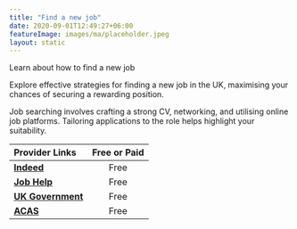 ```yaml
---
title: "Find a new job"
date: 2020-09-01T12:49:27+06:00
featureImage: images/ma/placeholder.jpeg
layout: static
---
```


Learn about how to find a new job

Explore effective strategies for finding a new job in the UK, maximising your chances of securing a rewarding position.

Job searching involves crafting a strong CV, networking, and utilising online job platforms. Tailoring applications to the role helps highlight your suitability.

| Provider Links      | Free or Paid  |  
| :-----------          | :--------------:      |  
| [**Indeed**](https://www.indeed.com/career-advice/finding-a-job/finding-job-while-employed) | Free  | 
| [**Job Help**](https://jobhelp.campaign.gov.uk/) | Free  | 
| [**UK Government**](https://www.gov.uk/find-a-job) | Free  | 
| [**ACAS**](https://www.acas.org.uk/resignation-letter-template) | Free  | 
  

<br/><br/>






